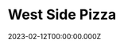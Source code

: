 ---
title: West Side Pizza
website: https://westsidepizza.com/
date: 2023-02-12T00:00:00.000Z
description:
ssg:
  - Astro
css:
  
cms:
  
category:
  - Business
draft: false
---